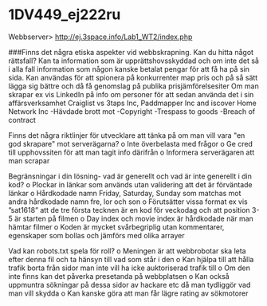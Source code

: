 # 1DV449_ej222ru

Webbserver> http://ej.3space.info/Lab1_WT2/index.php

###Finns det några etiska aspekter vid webbskrapning. Kan du hitta något rättsfall?
Kan ta information som är upprättshovsskyddad och om inte det så i alla fall information som någon kanske betalat pengar för att få ha på sin sida. 
Kan användas för att spionera på konkurrenter map pris och på så sätt lägga sig bättre och då få genomslag på publika prisjämförelsesiter
Om man skrapar ex vis LinkedIn på info om personer för att sedan använda det i sin affärsverksamhet
Craiglist vs 3taps Inc, Paddmapper Inc  and iscover Home Network Inc
-Hävdade brott mot
-Copyright
-Trespass to goods
-Breach of contract 

Finns det några riktlinjer för utvecklare att tänka på om man vill vara "en god skrapare" mot serverägarna?
o	Inte överbelasta med frågor
o	Ge cred till upphovssiten för att man tagit info därifrån
o	Informera serverägaren att man scrapar

Begränsningar i din lösning- vad är generellt och vad är inte generellt i din kod?
o	Plockar in länkar som används utan validering att det är förväntade länkar
o	Hårdkodade namn Friday, Saturday, Sunday som matchas mot andra hårdkodade namn fre, lor och son
o	Förutsätter vissa format ex vis ”sat1618” att de tre första tecknen är en kod för veckodag och att position 3-5 är starten på filmen
o	Day  index och movie index är hårdkodade när man hämtar filmer
o	Koden är mycket svårbegriplig utan kommentarer, egenskaper som bollas och jämförs med olika arrayer 

Vad kan robots.txt spela för roll?
o	Meningen är att webbrobotar ska leta efter denna fil och ta hänsyn till vad som står i den
o	Kan hjälpa till att hålla trafik borta från sidor man inte vill ha icke auktoriserad trafik till
o	Om den inte finns kan det påverka presetanda på webbplatsen
o	Kan också uppmuntra sökningar på dessa sidor av hackare etc då man tydliggör vad man vill skydda
o	Kan kanske göra att man får lägre rating av sökmotorer
